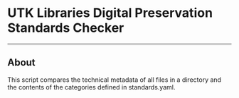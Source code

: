 # UTK Libraries Digital Preservation Standards Checker

---

## About

This script compares the technical metadata of all files in a directory and the contents of the categories defined in
 standards.yaml.